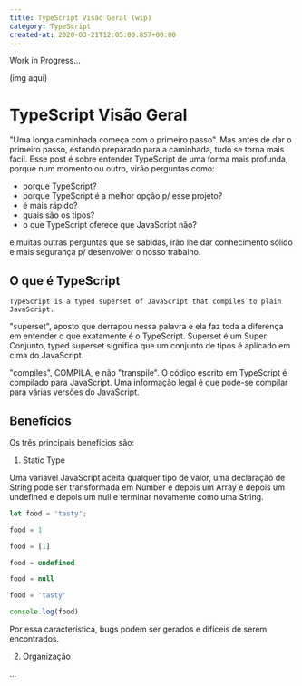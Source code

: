 ```yaml
---
title: TypeScript Visão Geral (wip)
category: TypeScript
created-at: 2020-03-21T12:05:00.857+00:00
---
```


Work in Progress...

(img aqui)

# TypeScript Visão Geral

"Uma longa caminhada começa com o primeiro passo". Mas antes de dar o primeiro passo, estando preparado para a caminhada,
tudo se torna mais fácil. Esse post é sobre entender TypeScript de uma forma mais profunda, porque num momento ou outro,
virão perguntas como:
 
- porque TypeScript?
- porque TypeScript é a melhor opção p/ esse projeto?
- é mais rápido?
- quais são os tipos?
- o que TypeScript oferece que JavaScript não?

e muitas outras perguntas que se sabidas, irão lhe dar conhecimento sólido e mais segurança p/ desenvolver o nosso trabalho.

## O que é TypeScript

`TypeScript is a typed superset of JavaScript that compiles to plain JavaScript.`

"superset", aposto que derrapou nessa palavra e ela faz toda a diferença em entender o que exatamente é o TypeScript.
Superset é um Super Conjunto, typed superset significa que um conjunto de tipos é aplicado em cima do JavaScript.

"compiles", COMPILA, e não "transpile". O código escrito em TypeScript é compilado para JavaScript. Uma informação legal
é que pode-se compilar para várias versões do JavaScript.

## Benefícios

Os três principais benefícios são:

1. Static Type

Uma variável JavaScript aceita qualquer tipo de valor, uma declaração de String pode ser transformada em Number e depois
um Array e depois um undefined e depois um null e terminar novamente como uma String.

```js
let food = 'tasty';

food = 1

food = [1]

food = undefined

food = null

food = 'tasty'

console.log(food)
```

Por essa característica, bugs podem ser gerados e difíceis de serem encontrados.

2. Organização

...

 



